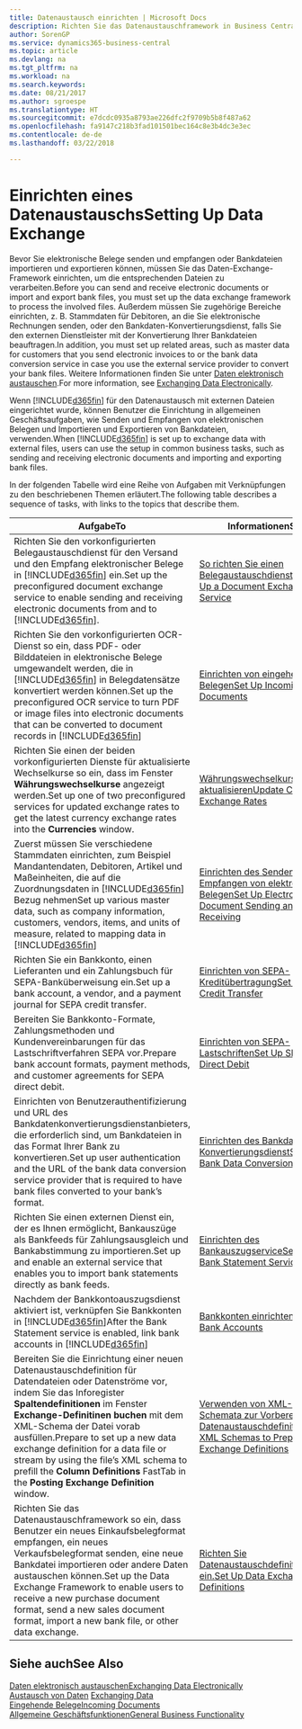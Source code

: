 ```yaml
---
title: Datenaustausch einrichten | Microsoft Docs
description: Richten Sie das Datenaustauschframework in Business Central ein.
author: SorenGP
ms.service: dynamics365-business-central
ms.topic: article
ms.devlang: na
ms.tgt_pltfrm: na
ms.workload: na
ms.search.keywords: 
ms.date: 08/21/2017
ms.author: sgroespe
ms.translationtype: HT
ms.sourcegitcommit: e7dcdc0935a8793ae226dfc2f9709b5b8f487a62
ms.openlocfilehash: fa9147c218b3fad101501bec164c8e3b4dc3e3ec
ms.contentlocale: de-de
ms.lasthandoff: 03/22/2018

---
```

# <a name="setting-up-data-exchange"></a><span data-ttu-id="fbb26-103">Einrichten eines Datenaustauschs</span><span class="sxs-lookup"><span data-stu-id="fbb26-103">Setting Up Data Exchange</span></span>
<span data-ttu-id="fbb26-104">Bevor Sie elektronische Belege senden und empfangen oder Bankdateien importieren und exportieren können, müssen Sie das Daten-Exchange-Framework einrichten, um die entsprechenden Dateien zu verarbeiten.</span><span class="sxs-lookup"><span data-stu-id="fbb26-104">Before you can send and receive electronic documents or import and export bank files, you must set up the data exchange framework to process the involved files.</span></span> <span data-ttu-id="fbb26-105">Außerdem müssen Sie zugehörige Bereiche einrichten, z. B. Stammdaten für Debitoren, an die Sie elektronische Rechnungen senden, oder den Bankdaten-Konvertierungsdienst, falls Sie den externen Dienstleister mit der Konvertierung Ihrer Bankdateien beauftragen.</span><span class="sxs-lookup"><span data-stu-id="fbb26-105">In addition, you must set up related areas, such as master data for customers that you send electronic invoices to or the bank data conversion service in case you use the external service provider to convert your bank files.</span></span> <span data-ttu-id="fbb26-106">Weitere Informationen finden Sie unter [Daten elektronisch austauschen](across-data-exchange.md).</span><span class="sxs-lookup"><span data-stu-id="fbb26-106">For more information, see [Exchanging Data Electronically](across-data-exchange.md).</span></span>  

 <span data-ttu-id="fbb26-107">Wenn [!INCLUDE[d365fin](includes/d365fin_md.md)] für den Datenaustausch mit externen Dateien eingerichtet wurde, können Benutzer die Einrichtung in allgemeinen Geschäftsaufgaben, wie Senden und Empfangen von elektronischen Belegen und Importieren und Exportieren von Bankdateien, verwenden.</span><span class="sxs-lookup"><span data-stu-id="fbb26-107">When [!INCLUDE[d365fin](includes/d365fin_md.md)] is set up to exchange data with external files, users can use the setup in common business tasks, such as sending and receiving electronic documents and importing and exporting bank files.</span></span>  

 <span data-ttu-id="fbb26-108">In der folgenden Tabelle wird eine Reihe von Aufgaben mit Verknüpfungen zu den beschriebenen Themen erläutert.</span><span class="sxs-lookup"><span data-stu-id="fbb26-108">The following table describes a sequence of tasks, with links to the topics that describe them.</span></span>  

|<span data-ttu-id="fbb26-109">**Aufgabe**</span><span class="sxs-lookup"><span data-stu-id="fbb26-109">**To**</span></span>|<span data-ttu-id="fbb26-110">**Informationen**</span><span class="sxs-lookup"><span data-stu-id="fbb26-110">**See**</span></span>|  
|------------|-------------|  
|<span data-ttu-id="fbb26-111">Richten Sie den vorkonfigurierten Belegaustauschdienst für den Versand und den Empfang elektronischer Belege in [!INCLUDE[d365fin](includes/d365fin_md.md)] ein.</span><span class="sxs-lookup"><span data-stu-id="fbb26-111">Set up the preconfigured document exchange service to enable sending and receiving electronic documents from and to [!INCLUDE[d365fin](includes/d365fin_md.md)].</span></span>|[<span data-ttu-id="fbb26-112">So richten Sie einen Belegaustauschdienst ein</span><span class="sxs-lookup"><span data-stu-id="fbb26-112">Set Up a Document Exchange Service</span></span>](across-how-to-set-up-a-document-exchange-service.md)|  
|<span data-ttu-id="fbb26-113">Richten Sie den vorkonfigurierten OCR-Dienst so ein, dass PDF- oder Bilddateien in elektronische Belege umgewandelt werden, die in [!INCLUDE[d365fin](includes/d365fin_md.md)] in Belegdatensätze konvertiert werden können.</span><span class="sxs-lookup"><span data-stu-id="fbb26-113">Set up the preconfigured OCR service to turn PDF or image files into electronic documents that can be converted to document records in [!INCLUDE[d365fin](includes/d365fin_md.md)]</span></span>|[<span data-ttu-id="fbb26-114">Einrichten von eingehenden Belegen</span><span class="sxs-lookup"><span data-stu-id="fbb26-114">Set Up Incoming Documents</span></span>](across-how-setup-income-documents.md)|  
|<span data-ttu-id="fbb26-115">Richten Sie einen der beiden vorkonfigurierten Dienste für aktualisierte Wechselkurse so ein, dass im Fenster **Währungswechselkurse** angezeigt werden.</span><span class="sxs-lookup"><span data-stu-id="fbb26-115">Set up one of two preconfigured services for updated exchange rates to get the latest currency exchange rates into the **Currencies** window.</span></span>|[<span data-ttu-id="fbb26-116">Währungswechselkurse aktualisieren</span><span class="sxs-lookup"><span data-stu-id="fbb26-116">Update Currency Exchange Rates</span></span>](finance-how-update-currencies.md)|  
|<span data-ttu-id="fbb26-117">Zuerst müssen Sie verschiedene Stammdaten einrichten, zum Beispiel Mandantendaten, Debitoren, Artikel und Maßeinheiten, die auf die Zuordnungsdaten in [!INCLUDE[d365fin](includes/d365fin_md.md)] Bezug nehmen</span><span class="sxs-lookup"><span data-stu-id="fbb26-117">Set up various master data, such as company information, customers, vendors, items, and units of measure, related to mapping data in [!INCLUDE[d365fin](includes/d365fin_md.md)]</span></span>|[<span data-ttu-id="fbb26-118">Einrichten des Senden und Empfangen von elektronischen Belegen</span><span class="sxs-lookup"><span data-stu-id="fbb26-118">Set Up Electronic Document Sending and Receiving</span></span>](across-how-to-set-up-electronic-document-sending-and-receiving.md)|  
|<span data-ttu-id="fbb26-119">Richten Sie ein Bankkonto, einen Lieferanten und ein Zahlungsbuch für SEPA-Banküberweisung ein.</span><span class="sxs-lookup"><span data-stu-id="fbb26-119">Set up a bank account, a vendor, and a payment journal for SEPA credit transfer.</span></span>|[<span data-ttu-id="fbb26-120">Einrichten von SEPA-Kreditübertragung</span><span class="sxs-lookup"><span data-stu-id="fbb26-120">Set Up SEPA Credit Transfer</span></span>](finance-how-to-set-up-sepa-credit-transfer.md)|  
|<span data-ttu-id="fbb26-121">Bereiten Sie Bankkonto-Formate, Zahlungsmethoden und Kundenvereinbarungen für das Lastschriftverfahren SEPA vor.</span><span class="sxs-lookup"><span data-stu-id="fbb26-121">Prepare bank account formats, payment methods, and customer agreements for SEPA direct debit.</span></span>|[<span data-ttu-id="fbb26-122">Einrichten von SEPA-Lastschriften</span><span class="sxs-lookup"><span data-stu-id="fbb26-122">Set Up SEPA Direct Debit</span></span>](finance-how-to-set-up-sepa-direct-debit.md)|  
|<span data-ttu-id="fbb26-123">Einrichten von Benutzerauthentifizierung und URL des Bankdatenkonvertierungsdienstanbieters, die erforderlich sind, um Bankdateien in das Format Ihrer Bank zu konvertieren.</span><span class="sxs-lookup"><span data-stu-id="fbb26-123">Set up user authentication and the URL of the bank data conversion service provider that is required to have bank files converted to your bank’s format.</span></span>|[<span data-ttu-id="fbb26-124">Einrichten des Bankdaten-Konvertierungsdienst</span><span class="sxs-lookup"><span data-stu-id="fbb26-124">Set Up the Bank Data Conversion Service</span></span>](bank-how-setup-bank-data-conversion-service.md)|  
|<span data-ttu-id="fbb26-125">Richten Sie einen externen Dienst ein, der es Ihnen ermöglicht, Bankauszüge als Bankfeeds für Zahlungsausgleich und Bankabstimmung zu importieren.</span><span class="sxs-lookup"><span data-stu-id="fbb26-125">Set up and enable an external service that enables you to import bank statements directly as bank feeds.</span></span>|[<span data-ttu-id="fbb26-126">Einrichten des Bankauszugservice</span><span class="sxs-lookup"><span data-stu-id="fbb26-126">Set Up the Bank Statement Service</span></span>](bank-how-setup-bank-statement-service.md)|  
|<span data-ttu-id="fbb26-127">Nachdem der Bankkontoauszugsdienst aktiviert ist, verknüpfen Sie Bankkonten in [!INCLUDE[d365fin](includes/d365fin_md.md)]</span><span class="sxs-lookup"><span data-stu-id="fbb26-127">After the Bank Statement service is enabled, link bank accounts in [!INCLUDE[d365fin](includes/d365fin_md.md)]</span></span>|[<span data-ttu-id="fbb26-128">Bankkonten einrichten</span><span class="sxs-lookup"><span data-stu-id="fbb26-128">Set Up Bank Accounts</span></span>](bank-how-setup-bank-accounts.md)|  
|<span data-ttu-id="fbb26-129">Bereiten Sie die Einrichtung einer neuen Datenaustauschdefinition für Datendateien oder Datenströme vor, indem Sie das Inforegister **Spaltendefinitionen** im Fenster **Exchange-Definitinen buchen** mit dem XML-Schema der Datei vorab ausfüllen.</span><span class="sxs-lookup"><span data-stu-id="fbb26-129">Prepare to set up a new data exchange definition for a data file or stream by using the file’s XML schema to prefill the **Column Definitions** FastTab in the **Posting Exchange Definition** window.</span></span>|[<span data-ttu-id="fbb26-130">Verwenden von XML-Schemata zur Vorbereitung der Datenaustauschdefinitionen</span><span class="sxs-lookup"><span data-stu-id="fbb26-130">Use XML Schemas to Prepare Data Exchange Definitions</span></span>](across-how-to-use-xml-schemas-to-prepare-data-exchange-definitions.md)|  
|<span data-ttu-id="fbb26-131">Richten Sie das Datenaustauschframework so ein, dass Benutzer ein neues Einkaufsbelegformat empfangen, ein neues Verkaufsbelegformat senden, eine neue Bankdatei importieren oder andere Daten austauschen können.</span><span class="sxs-lookup"><span data-stu-id="fbb26-131">Set up the Data Exchange Framework to enable users to receive a new purchase document format, send a new sales document format, import a new bank file, or other data exchange.</span></span>|[<span data-ttu-id="fbb26-132">Richten Sie Datenaustauschdefinitionen ein.</span><span class="sxs-lookup"><span data-stu-id="fbb26-132">Set Up Data Exchange Definitions</span></span>](across-how-to-set-up-data-exchange-definitions.md)|  

## <a name="see-also"></a><span data-ttu-id="fbb26-133">Siehe auch</span><span class="sxs-lookup"><span data-stu-id="fbb26-133">See Also</span></span>  
[<span data-ttu-id="fbb26-134">Daten elektronisch austauschen</span><span class="sxs-lookup"><span data-stu-id="fbb26-134">Exchanging Data Electronically</span></span>](across-data-exchange.md)  
<span data-ttu-id="fbb26-135">[Austausch von Daten](across-exchange-data.md) </span><span class="sxs-lookup"><span data-stu-id="fbb26-135">[Exchanging Data](across-exchange-data.md) </span></span>  
[<span data-ttu-id="fbb26-136">Eingehende Belege</span><span class="sxs-lookup"><span data-stu-id="fbb26-136">Incoming Documents</span></span>](across-income-documents.md)  
[<span data-ttu-id="fbb26-137">Allgemeine Geschäftsfunktionen</span><span class="sxs-lookup"><span data-stu-id="fbb26-137">General Business Functionality</span></span>](ui-across-business-areas.md)  

